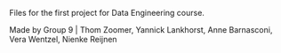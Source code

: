 Files for the first project for Data Engineering course.

Made by Group 9 | Thom Zoomer, Yannick Lankhorst, Anne Barnasconi, Vera Wentzel, Nienke Reijnen
